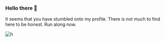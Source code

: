 ### Hello there 👋

It seems that you have stumbled onto my profile. There is not much to find here to be honest.
Run along now.

![h](https://cdn.discordapp.com/emojis/746768008902475787.gif?size=96&quality=lossless)
